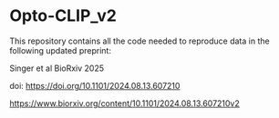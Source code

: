# Opto-CLIP_v2

This repository contains all the code needed to reproduce data in the following updated preprint:

Singer et al BioRxiv 2025

doi: https://doi.org/10.1101/2024.08.13.607210

https://www.biorxiv.org/content/10.1101/2024.08.13.607210v2
